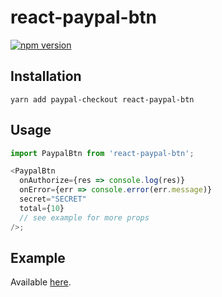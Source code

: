 # react-paypal-btn

[![npm version](https://badge.fury.io/js/react-paypal-btn.svg)](https://badge.fury.io/js/react-paypal-btn)

## Installation

`yarn add paypal-checkout react-paypal-btn`

## Usage

```js
import PaypalBtn from 'react-paypal-btn';

<PaypalBtn
  onAuthorize={res => console.log(res)}
  onError={err => console.error(err.message)}
  secret="SECRET"
  total={10}
  // see example for more props
/>;
```

## Example

Available [here](https://github.com/sonaye/react-paypal-btn/tree/master/src/example).
